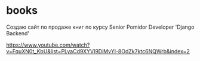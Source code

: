 # books

Создаю сайт по продаже книг по курсу Senior Pomidor Developer 'Django Backend'


https://www.youtube.com/watch?v=FquXN0t_KbU&list=PLyaCd9XYVI9DiMvYl-8OdZk7ktc6NQWrb&index=2
